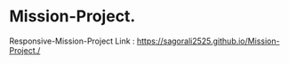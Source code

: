 # Mission-Project.
Responsive-Mission-Project
Link : https://sagorali2525.github.io/Mission-Project./
